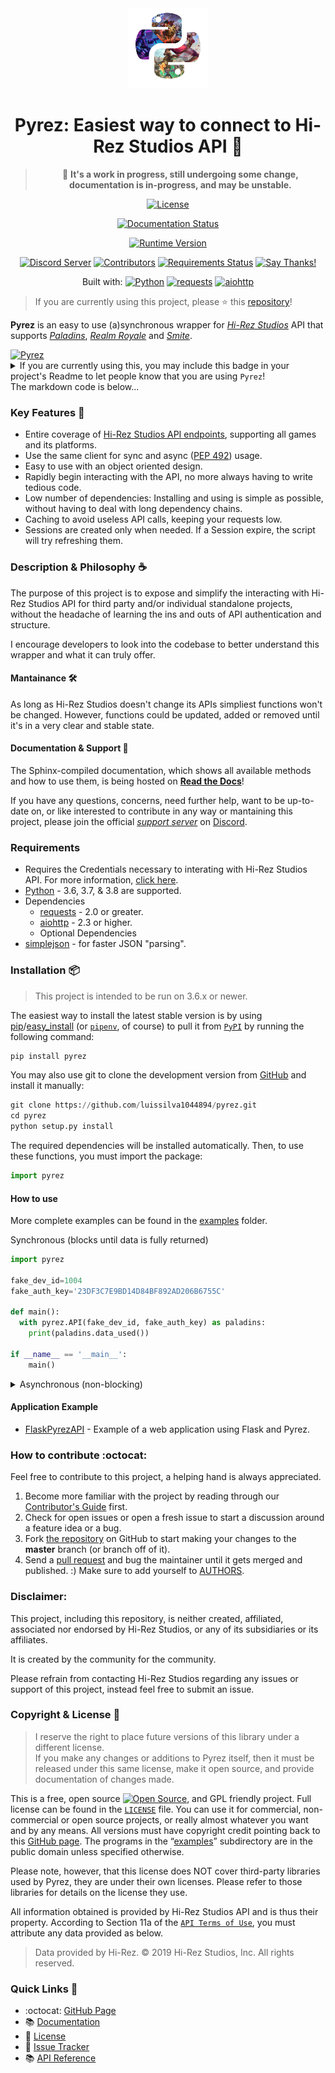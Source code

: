 <div  align="center">
<a href="https://github.com/luissilva1044894/Pyrez" title="Pyrez · Github repository" alt="Pyrez: Easiest way to connect to Hi-Rez Studios API!"><img src="./.assets/pyrez.png" height="128" width="128"></a>

# Pyrez: Easiest way to connect to Hi-Rez Studios API :snake:

> :construction: **It's a work in progress, still undergoing some change, documentation is in-progress, and may be unstable.**

[![License][bagde-license]][license]

[![Documentation Status][bagde-documentation]][pyrez-documentation]

[![Runtime Version][bagde-runtime-version]][pyrez-pypi]

[![Discord Server][bagde-discord-server]][support-server-discord]
[![Contributors][bagde-contributors]](https://github.com/luissilva1044894/Pyrez/graphs/contributors "Contributors")
[![Requirements Status][bagde-requirements]](https://requires.io/github/luissilva1044894/Pyrez/requirements/?branch=master)
[![Say Thanks!][bagde-say-thanks]](https://saythanks.io/to/luissilva1044894 "Say Thanks!")

Built with: [![Python][badgde-python]][python-3-8]
[![requests][bagde-requests]](https://pypi.org/project/requests/2.22.0/ "requests 2.22")
[![aiohttp][bagde-aiohttp]](https://pypi.org/project/aiohttp/3.6.2/ "aiohttp 3.6.2")

</div>

> If you are currently using this project, please ⭐️ this [repository][github-repo]!

**Pyrez** is an easy to use (a)synchronous wrapper for [*Hi-Rez Studios*][hi-rez-studios] API that supports [*Paladins*][paladins-game], [*Realm Royale*][realm-royale] and [*Smite*][smite-game].

<a href="https://github.com/luissilva1044894/pyrez" title="Pyrez" target="_blank">
  <img alt="Pyrez" src="https://img.shields.io/badge/Using-Pyrez-00bb88.svg?logo=python&logoColor=white&logoWidth=20&style=plastic">
</a>
<details markdown="1">
<summary>If you are currently using this, you may include this badge in your project's Readme to let people know that you are using <code>Pyrez</code>!<br/>The markdown code is below...</summary>

```markdown hl_lines="7 12"
[![Pyrez](https://img.shields.io/badge/Using-Pyrez-00bb88.svg?logo=python&logoColor=white&logoWidth=20&style=plastic)](https://github.com/luissilva1044894/pyrez)
```

</details>

### Key Features :gem:
 * Entire coverage of [Hi-Rez Studios API endpoints][hi-rez-studios-developer-guide], supporting all games and its platforms.
 * Use the same client for sync and async ([PEP 492](https://www.python.org/dev/peps/pep-0492/)) usage.
 * Easy to use with an object oriented design.
 * Rapidly begin interacting with the API, no more always having to write tedious code.
 * Low number of dependencies: Installing and using is simple as possible, without having to deal with long dependency chains.
 * Caching to avoid useless API calls, <!--such as `/createsession` every 15 minutes,--> keeping your requests low.
 * Sessions are <!--self managed and automatically--> created only when needed. If a Session expire, the script will try refreshing them.

### Description & Philosophy :coffee:
The purpose of this project is to expose and simplify the interacting with Hi-Rez Studios API for third party and/or individual standalone projects, without the headache of learning the ins and outs of API authentication and structure.

I encourage developers to look into the codebase to better understand this wrapper and what it can truly offer.

#### Mantainance 🛠
As long as Hi-Rez Studios doesn't change its APIs simpliest functions won't be changed. However, functions could be updated, added or removed until it's in a very clear and stable state.

#### Documentation & Support :book:
The Sphinx-compiled documentation, which shows all available methods and how to use them, is being hosted on [**Read the Docs**][pyrez-documentation]!

If you have any questions, concerns, need further help, want to be up-to-date on, or like interested to contribute in any way or mantaining this project, please join the official [*support server*][support-server-discord] on [Discord][discord].

### Requirements
 * Requires the Credentials necessary to interating with Hi-Rez Studios API. For more information, [click here](https://pyrez.readthedocs.io/en/latest/getting_started.html#registration "Form access to Hi-Rez Studios API").
 * [Python](https://www.python.org/) - 3.6, 3.7, & 3.8 are supported.
 * Dependencies
 	* [requests](https://github.com/psf/requests/ "Python HTTP Requests for Humans") - 2.0 or greater.
 	* [aiohttp](https://github.com/aio-libs/aiohttp/) - 2.3 or higher.
 	* Optional Dependencies
  * [simplejson](https://github.com/simplejson/simplejson) - for faster JSON "parsing".
  <!-- 
  * [arrow](https://github.com/crsmithdev/arrow)
  * [beautifulsoup](https://github.com/waylan/beautifulsoup)
  * [Pillow](https://github.com/python-pillow/Pillow)
  * [simplejson](https://github.com/simplejson/simplejson) - for faster JSON "parsing".
  * [uvloop](https://github.com/MagicStack/uvloop)
  -->

### Installation 📦
> This project is intended to be run on 3.6.x or newer.

The easiest way to install the latest stable version is by using [pip](http://www.pip-installer.org/en/latest/)/[easy_install](https://setuptools.readthedocs.io/en/latest/easy_install.html) (or [`pipenv`](https://docs.pipenv.org), of course) to pull it from [`PyPI`](https://pypi.org "Python's package manager") by running the following command:

```python
pip install pyrez
```

You may also use git to clone the development version from [GitHub][github-repo] and install it manually:

```python
git clone https://github.com/luissilva1044894/pyrez.git
cd pyrez
python setup.py install
```
The required dependencies will be installed automatically.
Then, to use these functions, you must import the package:

```python
import pyrez
```

#### How to use
More complete examples can be found in the [examples][examples-folder] folder.

Synchronous (blocks until data is fully returned)
```python
import pyrez

fake_dev_id=1004
fake_auth_key='23DF3C7E9BD14D84BF892AD206B6755C'

def main():
  with pyrez.API(fake_dev_id, fake_auth_key) as paladins:
    print(paladins.data_used())

if __name__ == '__main__':
	main()
```

<details markdown="1">
<summary>Asynchronous (non-blocking)</summary>
If your code uses <code>async</code> / <code>await</code>, use <code>async def</code>:

```python hl_lines="7 12"
async def main(dev_id, auth_key):
  import pyrez
  async with pyrez.API(dev_id, auth_key) as paladins:
    print(await paladins.data_used())

import asyncio

fake_dev_id=1004
fake_auth_key='23DF3C7E9BD14D84BF892AD206B6755C'

loop = asyncio.get_event_loop()
loop.run_until_complete(main(fake_dev_id, fake_auth_key))
```

</details>

#### Application Example

 * [FlaskPyrezAPI](https://github.com/luissilva1044894/FlaskPyrezAPI) - Example of a web application using Flask and Pyrez.

### How to contribute :octocat:

Feel free to contribute to this project, a helping hand is always appreciated.

 1. Become more familiar with the project by reading through our [Contributor's Guide](./.github/CONTRIBUTING.md) first.
 2. Check for open issues or open a fresh issue to start a discussion around a feature idea or a bug.
 3. Fork [the repository][github-repo] on GitHub to start making your changes to the **master** branch (or branch off of it).
 4. Send a [pull request](https://help.github.com/en/articles/creating-a-pull-request-from-a-fork) and bug the maintainer until it gets merged and published. :) Make sure to add yourself to [AUTHORS](./AUTHORS.md).

### Disclaimer:

This project, including this repository, is neither created, affiliated, associated nor endorsed by Hi-Rez Studios, or any of its subsidiaries or its affiliates.

It is created by the community for the community.

Please refrain from contacting Hi-Rez Studios regarding any issues or support of this project, instead feel free to submit an issue.

### Copyright & License 📝

> I reserve the right to place future versions of this library under a different license. <br/>If you make any changes or additions to Pyrez itself, then it must be released under this same license, make it open source, and provide documentation of changes made.

This is a free, open source [![Open Source][open-source-icon]][open-source-definition], and GPL friendly project. Full license can be found in the [`LICENSE`][license] file. You can use it for commercial, non-commercial or open source projects, or really almost whatever you want and by any means. All versions must have copyright credit pointing back to this [GitHub page][github-repo]. The programs in the “[examples][examples-folder]” subdirectory are in the public domain unless specified otherwise.

Please note, however, that this license does NOT cover third-party libraries used by Pyrez, they are under their own licenses. Please refer to those libraries for details on the license they use.

All information obtained is provided by Hi-Rez Studios API and is thus their property. According to Section 11a of the [`API Terms of Use`][api-terms-of-use], you must attribute any data provided as below.

> Data provided by Hi-Rez. © 2019 Hi-Rez Studios, Inc. All rights reserved.

<!--
#### Contributors

  - [@shaklev](https://github.com/shaklev)
  - [@Rabrg](https://github.com/Rabrg)
  - [@EthanHicks1](https://github.com/EthanHicks1)

Project maintained by [](https://github.com/luissilva1044894/)
-->

### Quick Links :link:

 * :octocat: [GitHub Page][github-repo]
 * 📚 [Documentation][pyrez-documentation]
 * 📝 [License][license]
 * 🐞 [Issue Tracker](https://github.com/luissilva1044894/Pyrez/issues)
 * 📚 [API Reference][hi-rez-studios-developer-guide]

[api-terms-of-use]: https://www.hirezstudios.com/wp-content/themes/hi-rez-studios/pdf/api-terms-of-use-agreement.pdf "Hi-Rez Studios API · Terms of Use"
[bagde-aiohttp]: https://img.shields.io/badge/aiohttp-3.6.2-orange.svg?logo=pypi&logoColor=white&style=plastic
[bagde-contributors]: https://img.shields.io/github/contributors/luissilva1044894/Pyrez.svg?logo=github&logoWidth=15&style=plastic
[bagde-discord-server]: https://img.shields.io/discord/549020573846470659.svg?logo=discord&logoColor=white&logoWidth=15&style=plastic
[bagde-documentation]: https://img.shields.io/readthedocs/pyrez/latest.svg?logo=read-the-docs&logoColor=white&style=plastic
[bagde-license]: https://img.shields.io/pypi/l/pyrez.svg?logo=github&logoWidth=15&style=plastic
[badgde-python]: https://img.shields.io/badge/Python-3.8.1-orange.svg?logo=python&logoColor=white&style=plastic
[bagde-requests]: https://img.shields.io/badge/requests-2.22.0-orange.svg?logo=pypi&logoColor=white&style=plastic
[bagde-requirements]: https://requires.io/github/luissilva1044894/Pyrez/requirements.svg?branch=master
[bagde-runtime-version]: https://img.shields.io/pypi/pyversions/pyrez.svg?logo=python&logoColor=white&logoWidth=15&style=plastic
[bagde-say-thanks]: https://img.shields.io/badge/Say%20Thanks!-🦉-1EAEDB.svg
[discord]: https://discordapp.com/ "Discord App"
[examples-folder]: ./examples
[github-repo]: https://github.com/luissilva1044894/Pyrez "Pyrez · Github repository"
[hi-rez-studios]: https://www.hirezstudios.com "Hi-Rez Studios"
[hi-rez-studios-developer-guide]: https://hirez-api-docs.herokuapp.com "Hi-Rez Studios API · Developer Guide"
[license]: ./LICENSE "Pyrez · License"
[open-source-definition]: https://www.opensource.org "See http://www.opensource.org for the Open Source Definition"
[open-source-icon]: https://raw.githubusercontent.com/abhishekbanthia/Public-APIs/master/opensource.png
[paladins-game]: https://www.paladins.com "Paladins Game"
[pyrez-pypi]: https://pypi.org/project/pyrez "Pyrez · PyPI"
[pyrez-documentation]: https://pyrez.readthedocs.io/en/latest/ "Pyrez · Documentation"
[python-3]: https://docs.python.org/3/whatsnew/index.html "What’s New In Python 3.x · Changes in Python Behavior"
[python-3-8]: https://docs.python.org/3.8/whatsnew/changelog.html#python-3-8-1-final "Built and Tested on Python 3.8.1"
[realm-royale]: https://www.realmroyale.com "Realm Royale Game"
[smite-game]: https://www.smitegame.com "Smite Game"
[support-server-discord]: https://discord.gg/XkydRPS "Support Server · Discord"
